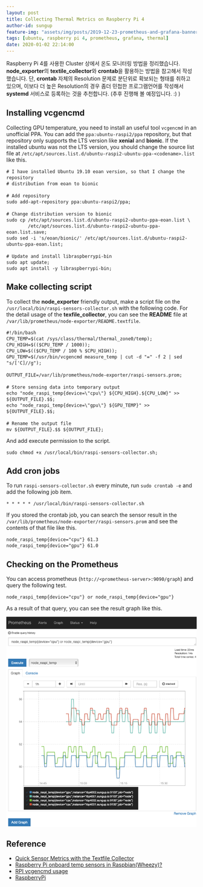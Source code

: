 ```yaml
---
layout: post
title: Collecting Thermal Metrics on Raspberry Pi 4
author-id: sungup
feature-img: "assets/img/posts/2019-12-23-prometheus-and-grafana-banner.jpeg"
tags: [ubuntu, raspberry pi 4, prometheus, grafana, thermal]
date: 2020-01-02 22:14:00
---
```


Raspberry Pi 4를 사용한 Cluster 상에서 온도 모니터링 방법을 정리했습니다. **node_exporter**의
**textile_collector**와 **crontab**을 활용하는 방법을 참고해서 작성했습니다. 단, **crontab** 자체의
Resolution 문제로 분단위로 확보되는 형태를 취하고 있으며, 이보다 더 높은 Resolution의 경우 좀더 민첩한 프로그램언어를
작성해서 **systemd** 서비스로 등록하는 것을 추천합니다. (추후 진행해 볼 예정입니다. :) )

## Installing vcgencmd

Collecting GPU temperature, you need to install an useful tool `vcgencmd` in
an unofficial PPA. You can add the `ppa:ubuntu-raspi2/ppa` repository, but
that repository only supports the LTS version like **xenial** and **bionic**.
If the installed ubuntu was not the LTS version, you should change the source
list file at `/etc/apt/sources.list.d/ubuntu-raspi2-ubuntu-ppa-<codename>.list`
like this.

```shell
# I have installed Ubuntu 19.10 eoan version, so that I change the repository
# distribution from eoan to bionic

# Add repository
sudo add-apt-repository ppa:ubuntu-raspi2/ppa;

# Change distribution version to bionic
sudo cp /etc/apt/sources.list.d/ubuntu-raspi2-ubuntu-ppa-eoan.list \
        /etc/apt/sources.list.d/ubuntu-raspi2-ubuntu-ppa-eoan.list.save;
sudo sed -i 's/eoan/bionic/' /etc/apt/sources.list.d/ubuntu-raspi2-ubuntu-ppa-eoan.list;

# Update and install libraspberrypi-bin
sudo apt update;
sudo apt install -y libraspberrypi-bin;
```

## Make collecting script

To collect the **node_exporter** friendly output, make a script file on the
`/usr/local/bin/raspi-sensors-collector.sh` with the following code. For the
detail usage of the **texfile_collector**, you can see the **README** file at
`/var/lib/prometheus/node-exporter/README.textfile`.

```shell
#!/bin/bash
CPU_TEMP=$(cat /sys/class/thermal/thermal_zone0/temp);
CPU_HIGH=$(($CPU_TEMP / 1000));
CPU_LOW=$(($CPU_TEMP / 100 % $CPU_HIGH));
GPU_TEMP=$(/usr/bin/vcgencmd measure_temp | cut -d "=" -f 2 | sed "s/['C]//g");

OUTPUT_FILE=/var/lib/prometheus/node-exporter/raspi-sensors.prom;

# Store sensing data into temporary output
echo "node_raspi_temp{device=\"cpu\"} ${CPU_HIGH}.${CPU_LOW}" >> ${OUTPUT_FILE}.$$;
echo "node_raspi_temp{device=\"gpu\"} ${GPU_TEMP}" >> ${OUTPUT_FILE}.$$;

# Rename the output file
mv ${OUTPUT_FILE}.$$ ${OUTPUT_FILE};
```

And add execute permission to the script.

```shell
sudo chmod +x /usr/local/bin/raspi-sensors-collector.sh;
```

## Add cron jobs

To run `raspi-sensors-collector.sh` every minute, run `sudo crontab -e` and
add the following job item.

```text
* * * * * /usr/local/bin/raspi-sensors-collector.sh
```

If you stored the crontab job, you can search the sensor result in the
`/var/lib/prometheus/node-exporter/raspi-sensors.prom` and see the contents of
that file like this.

```text
node_raspi_temp{device="cpu"} 61.3
node_raspi_temp{device="gpu"} 61.0
```

## Checking on the Prometheus

You can access prometheus (`http://<prometheus-server>:9090/graph`) and query
the following test.

```text
node_raspi_temp{device="cpu"} or node_raspi_temp{device="gpu"}
```

As a result of that query, you can see the result graph like this.

![thermal-query-01]

## Reference

- [Quick Sensor Metrics with the Textfile Collector]
- [Raspberry Pi onboard temp sensors in Raspbian(Wheezy)?]
- [RPI vcgencmd usage]
- [RaspberryPi]

[Quick Sensor Metrics with the Textfile Collector]: https://www.robustperception.io/quick-sensor-metrics-with-the-textfile-collector
[Raspberry Pi onboard temp sensors in Raspbian(Wheezy)?]: https://raspberrypi.stackexchange.com/questions/9105/raspberry-pi-onboard-temp-sensors-in-raspbianwheezy
[RPI vcgencmd usage]: https://elinux.org/RPI_vcgencmd_usage
[RaspberryPi]: https://wiki.ubuntu.com/ARM/RaspberryPi

[thermal-query-01]: /assets/img/posts/2020-01-02-collecting-thermal-metrics.png

